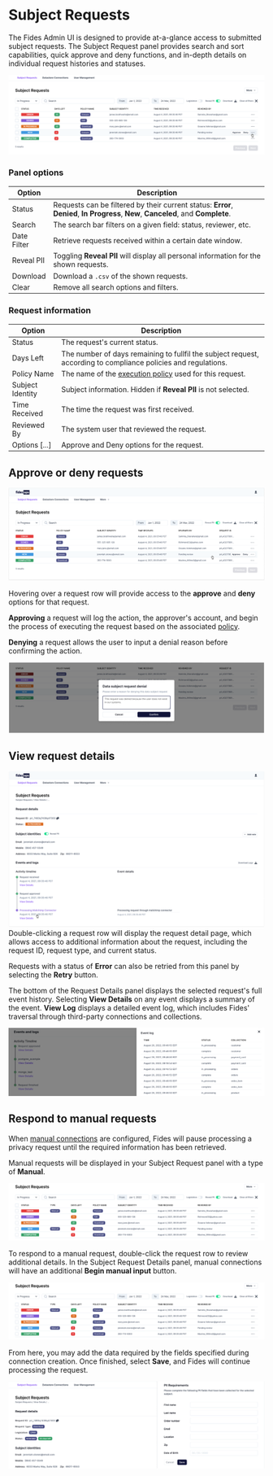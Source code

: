 # Subject Requests

The Fides Admin UI is designed to provide at-a-glance access to submitted subject requests. The Subject Request panel provides search and sort capabilities, quick approve and deny functions, and in-depth details on individual request histories and statuses.

![subject requests](../img/admin_ui/sr_overview.png)

### Panel options

| Option | Description |
|----|----|
| Status | Requests can be filtered by their current status: **Error**, **Denied**, **In Progress**, **New**, **Canceled**, and **Complete**.|
| Search | The search bar filters on a given field: status, reviewer, etc. |
| Date Filter | Retrieve requests received within a certain date window. |
| Reveal PII | Toggling **Reveal PII** will display all personal information for the shown requests. |
| Download | Download a `.csv` of the shown requests. |
| Clear | Remove all search options and filters. |

### Request information
| Option | Description |
|----|----|
| Status | The request's current status. |
| Days Left | The number of days remaining to fullfil the subject request, according to compliance policies and regulations. |
| Policy Name | The name of the [execution policy](../getting-started/execution_policies.md) used for this request. |
| Subject Identity | Subject information. Hidden if **Reveal PII** is not selected. |
| Time Received | The time the request was first received. |
| Reviewed By | The system user that reviewed the request. |
| Options [...] | Approve and Deny options for the request. |

## Approve or deny requests

![approve or deny requests](../img/admin_ui/approve_deny.png)

Hovering over a request row will provide access to the **approve** and **deny** options for that request.

**Approving** a request will log the action, the approver's account, and begin the process of executing the request based on the associated [policy](../guides/policies.md).

**Denying** a request allows the user to input a denial reason before confirming the action.

![request denial](../img/admin_ui/request_denial.png)

## View request details

![subject request details](../img/admin_ui/subject_request_details.png)
Double-clicking a request row will display the request detail page, which allows access to additional information about the request, including the request ID, request type, and current status.

Requests with a status of **Error** can also be retried from this panel by selecting the **Retry** button.

The bottom of the Request Details panel displays the selected request's full event history. Selecting **View Details** on any event displays a summary of the event. **View Log** displays a detailed event log, which includes Fides' traversal through third-party connections and collections.

![subject request log](../img/admin_ui/subject_request_log.png)

## Respond to manual requests
When [manual connections](./datastores.md#manual-connections) are configured, Fides will pause processing a privacy request until the required information has been retrieved.

Manual requests will be displayed in your Subject Request panel with a type of **Manual**.

![manual request](../img/admin_ui/manual_request.png)

To respond to a manual request, double-click the request row to review additional details. In the Subject Request Details panel, manual connections will have an additional **Begin manual input** button.

![manual input](../img/admin_ui/manual_request.png)

From here, you may add the data required by the fields specified during connection creation. Once finished, select **Save**, and Fides will continue processing the request.

![manual requirements](../img/admin_ui/manual_requirements.png)
